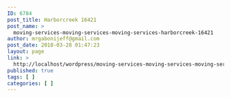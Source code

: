 ```yaml
---
ID: 6784
post_title: Harborcreek 16421
post_name: >
  moving-services-moving-services-moving-services-harborcreek-16421
author: mrgabonijeff@gmail.com
post_date: 2018-03-28 01:47:23
layout: page
link: >
  http://localhost/wordpress/moving-services-moving-services-moving-services-harborcreek-16421/
published: true
tags: [ ]
categories: [ ]
---
```


